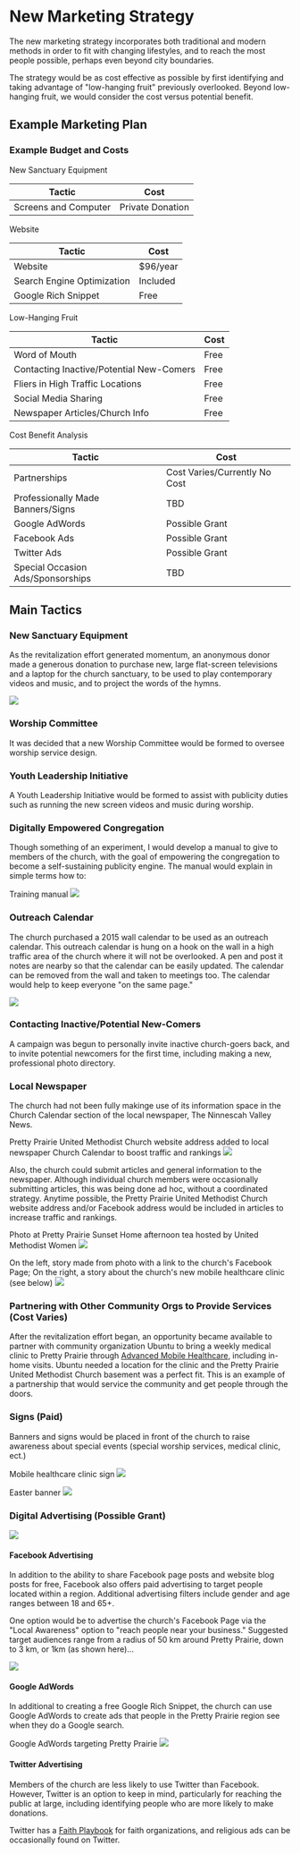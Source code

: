 # New Marketing Strategy
The new marketing strategy incorporates both traditional and modern methods in order to fit with changing lifestyles, and to reach the most people possible, perhaps even beyond city boundaries. 

The strategy would be as cost effective as possible by first identifying and taking advantage of "low-hanging fruit" previously overlooked. Beyond low-hanging fruit, we would consider the cost versus potential benefit. 

## Example Marketing Plan

### Example Budget and Costs

New Sanctuary Equipment

| Tactic | Cost |
| -- | -- |
| Screens and Computer | Private Donation |

Website

| Tactic | Cost |
| -- | -- |
| Website | $96/year |
| Search Engine Optimization | Included |
| Google Rich Snippet | Free |

Low-Hanging Fruit

| Tactic | Cost |
| -- | -- |
| Word of Mouth | Free |
| Contacting Inactive/Potential New-Comers | Free |
| Fliers in High Traffic Locations | Free |
| Social Media Sharing | Free |
| Newspaper Articles/Church Info | Free |

Cost Benefit Analysis

| Tactic | Cost |
| -- | -- |
| Partnerships | Cost Varies/Currently No Cost |
| Professionally Made Banners/Signs | TBD |
| Google AdWords | Possible Grant |
| Facebook Ads | Possible Grant |
| Twitter Ads | Possible Grant |
| Special Occasion Ads/Sponsorships | TBD |

## Main Tactics

### New Sanctuary Equipment
As the revitalization effort generated momentum, an anonymous donor made a generous donation to purchase new, large flat-screen televisions and a laptop for the church sanctuary, to be used to play contemporary videos and music, and to project the words of the hymns. 

![](new-marketing-strategy/sanctuary-screens.jpg)

### Worship Committee
It was decided that a new Worship Committee would be formed to oversee worship service design. 

### Youth Leadership Initiative
A Youth Leadership Initiative would be formed to assist with publicity duties such as running the new screen videos and music during worship. 

### Digitally Empowered Congregation
Though something of an experiment, I would develop a manual to give to members of the church, with the goal of empowering the congregation to become a self-sustaining publicity engine. The manual would explain in simple terms how to:

Training manual
![](new-marketing-strategy/media-manual.jpg)

### Outreach Calendar
The church purchased a 2015 wall calendar to be used as an outreach calendar. This outreach calendar is hung on a hook on the wall in a high traffic area of the church where it will not be overlooked. A pen and post it notes are nearby so that the calendar can be easily updated. The calendar can be removed from the wall and taken to meetings too. The calendar would help to keep everyone "on the same page."

![](new-marketing-strategy/outreach-calendar.jpg)

### Contacting Inactive/Potential New-Comers
A campaign was begun to personally invite inactive church-goers back, and to invite potential newcomers for the first time, including making a new, professional photo directory.

### Local Newspaper
The church had not been fully makinge use of its information space in the Church Calendar section of the local newspaper, The Ninnescah Valley News. 

Pretty Prairie United Methodist Church website address added to local newspaper Church Calendar to boost traffic and rankings
![](new-marketing-strategy/ninnescah-valley-news-church-calendar.jpg)

Also, the church could submit articles and general information to the newspaper. Although individual church members were occasionally submitting articles, this was being done ad hoc, without a coordinated strategy. Anytime possible, the Pretty Prairie United Methodist Church website address and/or Facebook address would be included in articles to increase traffic and rankings.

Photo at Pretty Prairie Sunset Home afternoon tea hosted by United Methodist Women
![](new-marketing-strategy/afternoon-tea.jpg)

On the left, story made from photo with a link to the church's Facebook Page; On the right, a story about the church's new mobile healthcare clinic (see below)
![](new-marketing-strategy/afternoon-tea-newspaper.jpg)

### Partnering with Other Community Orgs to Provide Services (Cost Varies)

After the revitalization effort began, an opportunity became available to partner with community organization Ubuntu to bring a weekly medical clinic to Pretty Prairie through [Advanced Mobile Healthcare](http://www.advancedmobilehealthcare.com), including in-home visits. Ubuntu needed a location for the clinic and the Pretty Prairie United Methodist Church basement was a perfect fit. This is an example of a partnership that would service the community and get people through the doors. 

### Signs (Paid)

Banners and signs would be placed in front of the church to raise awareness about special events (special worship services, medical clinic, ect.)

Mobile healthcare clinic sign
![](new-marketing-strategy/advanced-mobile-healthcare-sign.jpg)

Easter banner
![](new-marketing-strategy/easter-banner-photo-shopped.jpg)

### Digital Advertising (Possible Grant)

![](new-marketing-strategy/digital-advertising-grants.jpg)

#### Facebook Advertising
In addition to the ability to share Facebook page posts and website blog posts for free, Facebook also offers paid advertising to target people located within a region. Additional advertising filters include gender and age ranges between 18 and 65+.

One option would be to advertise the church's Facebook Page via the "Local Awareness" option to "reach people near your business." Suggested target audiences range from a radius of 50 km around Pretty Prairie, down to 3 km, or 1km (as shown here)... 

![](new-marketing-strategy/facebook-page-advertisement-reach-1km.jpg)

#### Google AdWords 
In additional to creating a free Google Rich Snippet, the church can use Google AdWords to create ads that people in the Pretty Prairie region see when they do a Google search.

Google AdWords targeting Pretty Prairie 
![](new-marketing-strategy/google-adwords-pretty-prairie-targeting.jpg)

#### Twitter Advertising 

Members of the church are less likely to use Twitter than Facebook. However, Twitter is an option to keep in mind, particularly for reaching the public at large, including identifying people who are more likely to make donations. 

Twitter has a [Faith Playbook](https://media.twitter.com/playbook/faith-organizations) for faith organizations, and religious ads can be occasionally found on Twitter.






